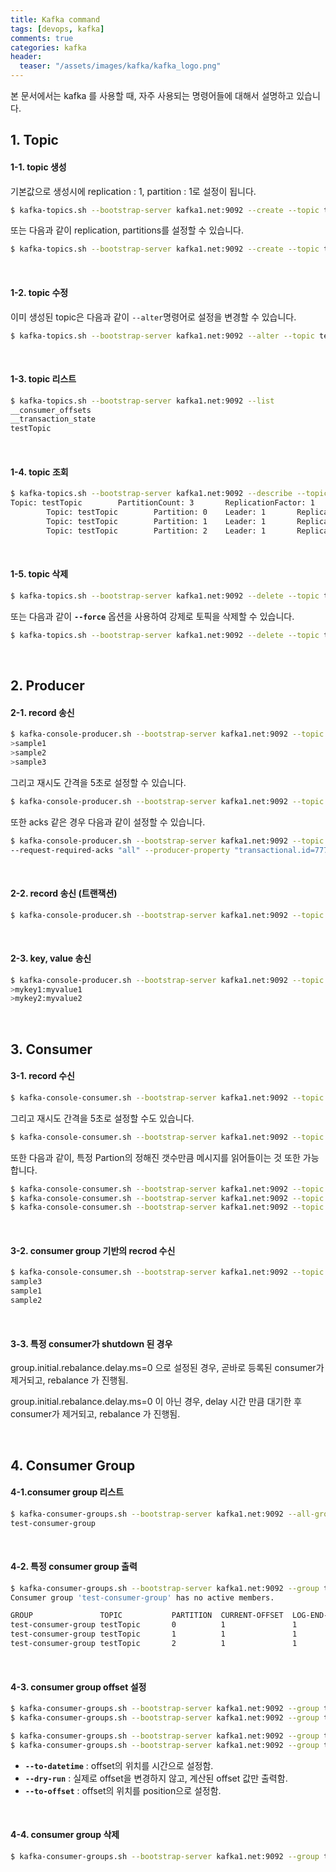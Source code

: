 ```yaml
---
title: Kafka command 
tags: [devops, kafka]
comments: true
categories: kafka
header:
  teaser: "/assets/images/kafka/kafka_logo.png"
---
```


본 문서에서는 kafka 를 사용할 때, 자주 사용되는 명령어들에 대해서 설명하고 있습니다.<br/>

## 1. Topic

#### 1-1. topic 생성

기본값으로 생성시에 replication : 1, partition : 1로 설정이 됩니다.

```sh
$ kafka-topics.sh --bootstrap-server kafka1.net:9092 --create --topic testTopic
```

또는 다음과 같이 replication, partitions를 설정할 수 있습니다.

```sh
$ kafka-topics.sh --bootstrap-server kafka1.net:9092 --create --topic testTopic --partitions 2 --replication-factor 1
```

<br/>

#### 1-2. topic 수정

이미 생성된 topic은 다음과 같이 `--alter`명령어로 설정을 변경할 수 있습니다.

```sh
$ kafka-topics.sh --bootstrap-server kafka1.net:9092 --alter --topic testTopic --partitions 3
```

<br/>

#### 1-3. topic 리스트

```sh
$ kafka-topics.sh --bootstrap-server kafka1.net:9092 --list
__consumer_offsets
__transaction_state
testTopic
```

<br/>

#### 1-4. topic 조회

```sh
$ kafka-topics.sh --bootstrap-server kafka1.net:9092 --describe --topic testTopic
Topic: testTopic        PartitionCount: 3       ReplicationFactor: 1    Configs: min.insync.replicas=1,cleanup.policy=delete,flush.ms=1000,segment.bytes=1073741824,flush.messages=10000,max.message.bytes=20485760,unclean.leader.election.enable=false
        Topic: testTopic        Partition: 0    Leader: 1       Replicas: 1     Isr: 1
        Topic: testTopic        Partition: 1    Leader: 1       Replicas: 1     Isr: 1
        Topic: testTopic        Partition: 2    Leader: 1       Replicas: 1     Isr: 1
```

<br/>

#### 1-5. topic 삭제

```sh
$ kafka-topics.sh --bootstrap-server kafka1.net:9092 --delete --topic testTopic
```

또는 다음과 같이 **`--force`** 옵션을 사용하여 강제로 토픽을 삭제할 수 있습니다.

```sh
$ kafka-topics.sh --bootstrap-server kafka1.net:9092 --delete --topic testTopic --force
```



<br/>

## 2. Producer

#### 2-1. record 송신

```sh
$ kafka-console-producer.sh --bootstrap-server kafka1.net:9092 --topic testTopic
>sample1
>sample2
>sample3
```

그리고 재시도 간격을 5초로 설정할 수 있습니다.

```sh
$ kafka-console-producer.sh --bootstrap-server kafka1.net:9092 --topic testTopic --producer-property "retry.backoff.ms=5000"
```

또한 acks 같은 경우 다음과 같이 설정할 수 있습니다.

```sh
$ kafka-console-producer.sh --bootstrap-server kafka1.net:9092 --topic testTopic --producer-property "retry.backoff.ms=5000" \
--request-required-acks "all" --producer-property "transactional.id=777" --producer-property="enable.idempotence=true" 
```



<br/>

#### 2-2. record 송신 (트랜잭션)

```sh
$ kafka-console-producer.sh --bootstrap-server kafka1.net:9092 --topic testTopic  --producer-property enable.idempotence=true --request-required-acks all
```

<br/>

#### 2-3. key, value 송신

```sh
$ kafka-console-producer.sh --bootstrap-server kafka1.net:9092 --topic testTopic --property "parse.key=true" --property "key.separator=:"
>mykey1:myvalue1
>mykey2:myvalue2
```

<br/>

## 3. Consumer

#### 3-1. record 수신

```sh
$ kafka-console-consumer.sh --bootstrap-server kafka1.net:9092 --topic testTopic --from-beginning
```

그리고 재시도 간격을 5초로 설정할 수도 있습니다.

```sh
$ kafka-console-consumer.sh --bootstrap-server kafka1.net:9092 --topic testTopic --from-beginning --consumer-property "retry.backoff.ms=5000"
```

또한 다음과 같이, 특정 Partion의 정해진 갯수만큼 메시지를 읽어들이는 것 또한 가능합니다.

```sh
$ kafka-console-consumer.sh --bootstrap-server kafka1.net:9092 --topic testTopic --from-beginning --consumer-property "retry.backoff.ms=5000" --max-messages 3 --partition 0
$ kafka-console-consumer.sh --bootstrap-server kafka1.net:9092 --topic testTopic --from-beginning --consumer-property "retry.backoff.ms=5000" --max-messages 3 --partition 1
$ kafka-console-consumer.sh --bootstrap-server kafka1.net:9092 --topic testTopic --from-beginning --consumer-property "retry.backoff.ms=5000" --max-messages 3 --partition 2
```



<br/>

#### 3-2. consumer group 기반의 recrod 수신

```sh
$ kafka-console-consumer.sh --bootstrap-server kafka1.net:9092 --topic testTopic --consumer-property group.id=test-consumer-group --consumer-property auto.offset.reset=earliest
sample3
sample1
sample2
```

<br/>

#### 3-3. 특정 consumer가 shutdown 된 경우

group.initial.rebalance.delay.ms=0 으로 설정된 경우,  곧바로 등록된 consumer가 제거되고, rebalance 가 진행됨.<br/>

group.initial.rebalance.delay.ms=0 이 아닌 경우, delay 시간 만큼 대기한 후 consumer가 제거되고, rebalance 가 진행됨.<br/>

<br/>

## 4. Consumer Group

#### 4-1.consumer group 리스트

```sh
$ kafka-consumer-groups.sh --bootstrap-server kafka1.net:9092 --all-groups --list
test-consumer-group
```

<br/>

#### 4-2. 특정 consumer group 출력

```sh
$ kafka-consumer-groups.sh --bootstrap-server kafka1.net:9092 --group test-consumer-group --describe
Consumer group 'test-consumer-group' has no active members.

GROUP               TOPIC           PARTITION  CURRENT-OFFSET  LOG-END-OFFSET  LAG             CONSUMER-ID     HOST            CLIENT-ID
test-consumer-group testTopic       0          1               1               0               -               -               -
test-consumer-group testTopic       1          1               1               0               -               -               -
test-consumer-group testTopic       2          1               1               0               -               -               -
```

<br/>

#### 4-3. consumer group offset 설정 

```sh
$ kafka-consumer-groups.sh --bootstrap-server kafka1.net:9092 --group test-consumer-group --topic testTopic --reset-offsets --to-datetime 2020-01-01T00:00:00.000 --dry-run
$ kafka-consumer-groups.sh --bootstrap-server kafka1.net:9092 --group test-consumer-group --topic testTopic --reset-offsets --to-offset 0 --dry-run

$ kafka-consumer-groups.sh --bootstrap-server kafka1.net:9092 --group test-consumer-group --topic testTopic --reset-offsets --to-datetime 2020-01-01T00:00:00.000 --execute
$ kafka-consumer-groups.sh --bootstrap-server kafka1.net:9092 --group test-consumer-group --topic testTopic --reset-offsets --to-offset 0 --execute
```

* **`--to-datetime`** : offset의 위치를 시간으로 설정함.
* **`--dry-run`** : 실제로 offset을 변경하지 않고, 계산된 offset 값만 출력함.
* **`--to-offset`** : offset의 위치를 position으로 설정함.



<br/>

#### 4-4. consumer group 삭제

```sh
$ kafka-consumer-groups.sh --bootstrap-server kafka1.net:9092 --group test-consumer-group --delete 
```

<br/>